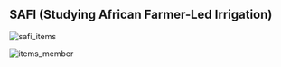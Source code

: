 ## SAFI (Studying African Farmer-Led Irrigation)

![safi_items](https://github.com/manassehoduor/TidyTuesday/assets/20558188/e7c5f7db-8cb4-48d2-a07b-e0acab17423f)

![items_member](https://github.com/manassehoduor/TidyTuesday/assets/20558188/0d720fd2-7c8a-4d05-99b0-e7f9bc03c7d9)
